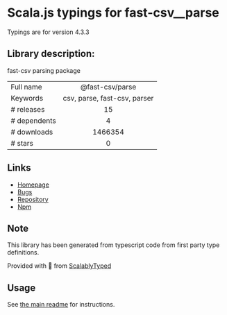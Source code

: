 
# Scala.js typings for fast-csv__parse

Typings are for version 4.3.3

## Library description:
fast-csv parsing package

|                    |                 |
| ------------------ | :-------------: |
| Full name          | @fast-csv/parse |
| Keywords           | csv, parse, fast-csv, parser |
| # releases         | 15 |
| # dependents       | 4 |
| # downloads        | 1466354 |
| # stars            | 0 |

## Links
- [Homepage](https://github.com/C2FO/fast-csv#readme)
- [Bugs](https://github.com/C2FO/fast-csv/issues)
- [Repository](https://github.com/C2FO/fast-csv)
- [Npm](https://www.npmjs.com/package/%40fast-csv%2Fparse)
    


## Note
This library has been generated from typescript code from first party type definitions.

Provided with :purple_heart: from [ScalablyTyped](https://github.com/oyvindberg/ScalablyTyped)

## Usage
See [the main readme](../../readme.md) for instructions.



